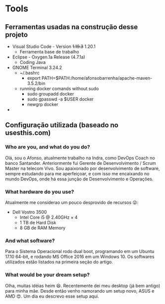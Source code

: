 # Tools
## Ferramentas usadas na construção desse projeto
- Visual Studio Code - Version ~~1.19.3~~ 1.20.1
    - Ferramenta base de trabalho
- Eclipse - Oxygen.1a Release (4.7.1a)
    - Coding Java
- GNOME Terminal 3.24.2
    - ~/.bashrc
        - export PATH=$PATH:/home/afonsobarrenha/apache-maven-3.5.2/bin
    - running docker comands without sudo
        - sudo groupadd docker
        - sudo gpasswd -a $USER docker
        - newgrp docker
- 
## Configuração utilizada (baseado no usesthis.com)
### Who are you, and what do you do?
Olá, sou o Afonso, atualmente trabalho na Indra, como DevOps Coach no banco Santander. Anteriormente fui Gerente de Desenvolvimento / Scrum Master na telecom Vivo. Sou apaixonado por desenvolvimento de software, sempre estudando para me aperfeiçoar, e com isso me encaixando no mundo DevOps, onde há essa junção de Desenvolvimento e Operações.
### What hardware do you use?
Atualmente me considerao um pouco desprovido de recursos :stuck_out_tongue_winking_eye::
- Dell Vostro 3500
    - Intel Core i5 @ 2.40GHz × 4
    - 1 TB de Hard Disk
    - 8 GB de RAM Memory
### And what software?
Para o Sistema Operacional rodo dual boot, programando em um Ubuntu 17.10 64-bit, e rodando MS Office 2016 em um Windows 10. Os softwares utilizados estão listados na primeira seção do artigo.
### What would be your dream setup?
Olha, muitas idéias heim :laughing:. Recentemente dei meu desktop (já bem antigo) para minha mãe. Desde então venho namorando um setup novo, ASUS e AMD :heart_eyes:. Um dia eu descrevo esse setup aqui.
